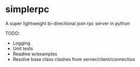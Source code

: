 # simplerpc
A super lightweight bi-directional json rpc server in python

TODO:

- Logging
- Unit tests
- Readme w/examples
- Resolve base class clashes from server/client/connection